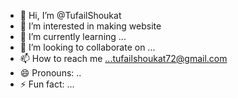 - 👋 Hi, I’m @TufailShoukat
- 👀 I’m interested in making website 
- 🌱 I’m currently learning ... 
- 💞️ I’m looking to collaborate on ...
- 📫 How to reach me ...tufailshoukat72@gmail.com
- 😄 Pronouns: ..
- ⚡ Fun fact: ...

<!---
TufailShoukat/TufailShoukat is a ✨ special ✨ repository because its `README.md` (this file) appears on your GitHub profile.
You can click the Preview link to take a look at your changes.
--->

